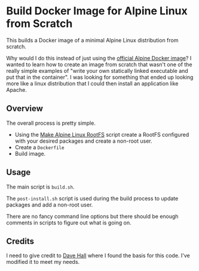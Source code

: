 # Build Docker Image for Alpine Linux from Scratch

This builds a Docker image of a minimal Alpine Linux distribution from scratch.

Why would I do this instead of just using the [official Alpine Docker image](https://hub.docker.com/_/alpine)? I wanted to learn how to create an image from scratch that wasn't one of the really simple examples of "write your own statically linked executable and put that in the container". I was looking for something that ended up looking more like a linux distribution that I could then install an application like Apache.

## Overview

The overall process is pretty simple.

* Using the [Make Alpine Linux RootFS](https://github.com/alpinelinux/alpine-make-rootfs) script create a RootFS configured with your desired packages and create a non-root user.
* Create a `Dockerfile`
* Build image.

## Usage

The main script is `build.sh`.

The `post-install.sh` script is used during the build process to update packages and add a non-root user.

There are no fancy command line options but there should be enough comments in scripts to figure out what is going on.

## Credits

I need to give credit to [Dave Hall](https://github.com/skwashd/alpine-docker-from-scratch) where I found the basis for this code. I've modified it to meet my needs.
